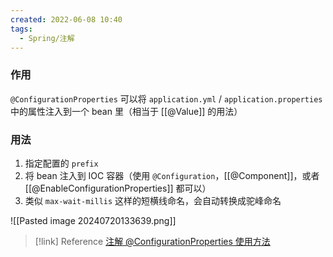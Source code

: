 ```yaml
---
created: 2022-06-08 10:40
tags:
  - Spring/注解
---
```


### 作用
`@ConfigurationProperties` 可以将 `application.yml` / `application.properties` 中的属性注入到一个 bean 里（相当于 [[@Value]] 的用法）

### 用法
1. 指定配置的 `prefix`
2. 将 bean 注入到 IOC 容器（使用 `@Configuration`，[[@Component]]，或者 [[@EnableConfigurationProperties]] 都可以）
3. 类似  `max-wait-millis` 这样的短横线命名，会自动转换成驼峰命名

![[Pasted image 20240720133639.png]]

> [!link] Reference
> [注解 @ConfigurationProperties 使用方法](https://www.cnblogs.com/tian874540961/p/12146467.html)

